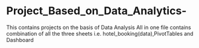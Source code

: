 # Project_Based_on_Data_Analytics-
This contains projects on the basis of Data Analysis 
All in one file contains combination of all the three sheets i.e. hotel_booking(data),PivotTables and Dashboard 

